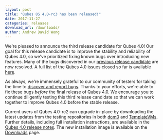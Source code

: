 ```yaml
---
layout: post
title: "Qubes OS 4.0-rc3 has been released!"
date: 2017-11-27
categories: releases
download_url: /downloads/
author: Andrew David Wong
---
```


We're pleased to announce the third release candidate for Qubes 4.0! Our
goal for this release candidate is to improve the stability and
reliability of Qubes 4.0, so we've prioritized fixing known bugs over
introducing new features.  Many of the bugs discovered in our [previous
release candidate][rc2-announcement] are now resolved. A full list of
the Qubes 4.0 issues closed so far is available [here][closed-issues].

As always, we're immensely grateful to our community of testers for
taking the time to [discover and report bugs]. Thanks to your efforts,
we're able to fix these bugs *before* the final release of Qubes 4.0. We
encourage you to continue diligently testing this third release
candidate so that we can work together to improve Qubes 4.0 before the
stable release.

Current users of Qubes 4.0-rc2 can upgrade in-place by downloading the
latest updates from the testing repositories in both
[dom0][dom0-testing] and [TemplateVMs][domU-testing].  Further details,
including full installation instructions, are available in the [Qubes
4.0 release notes][release-notes]. The new installation image is
available on the [Downloads] page.


[rc2-announcement]: /news/2017/10/23/qubes-40-rc2/
[closed-issues]: https://github.com/QubesOS/qubes-issues/issues?q=is%3Aissue+milestone%3A%22Release+4.0%22+is%3Aclosed
[discover and report bugs]: /doc/issue-tracking/
[dom0-testing]: /doc/how-to-install-software-in-dom0/#testing-repositories
[domU-testing]: /doc/how-to-install-software/#testing-repositories
[release-notes]: /doc/releases/4.0/release-notes/
[Downloads]: /downloads/
